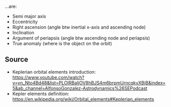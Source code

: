...are:
- Semi major axis
- Eccentricity
- Right ascension (angle btw inertial x-axis and ascending node)
- Inclination
- Argument of periapsis (angle btw ascending node and periapsis)
- True anomaly (where is the object on the orbit)


## Source
- Keplerian orbital elements introduction: https://www.youtube.com/watch?v=yn_Nto4Bd48&list=PLOIRBaljOV8hBJS4m6brpmUrncqkyXBjB&index=5&ab_channel=AlfonsoGonzalez-Astrodynamics%26SEPodcast
- Kepler elements definition: https://en.wikipedia.org/wiki/Orbital_elements#Keplerian_elements